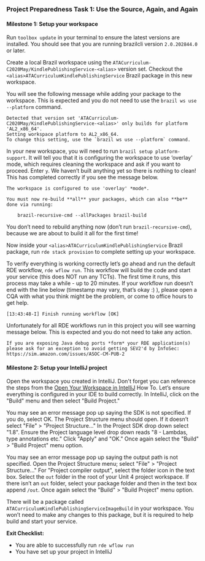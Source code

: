 ### Project Preparedness Task 1: Use the Source, Again, and Again

#### Milestone 1: Setup your workspace

Run `toolbox update` in your terminal to ensure the latest versions are installed. You should see that you are running
brazilcli version `2.0.202844.0` or later.

Create a local Brazil workspace using the `ATACurriculum-C2020May/KindlePublishingService-<alias>` version set.
Checkout the `<alias>ATACurriculumKindlePublishingService` Brazil package in this new workspace.

You will see the following message while adding your package to the workspace.
This is expected and you do not need to use the `brazil ws use --platform` command.

```
Detected that version set 'ATACurriculum-C2020May/KindlePublishingService-<alias>' only builds for platform 'AL2_x86_64'.
Setting workspace platform to AL2_x86_64.
To change this setting, use the `brazil ws use --platform` command.
```

In your new workspace, you will need to run `brazil setup platform-support`. It will tell you that it is configuring
the workspace to use ‘overlay’ mode, which requires cleaning the workspace and ask if you want to proceed. Enter `y`.
We haven’t built anything yet so there is nothing to clean! This has completed correctly if you see the message below.

```
The workspace is configured to use 'overlay' *mode*.

You must now re-build **all** your packages, which can also **be** done via running:

    brazil-recursive-cmd --allPackages brazil-build
```

You don’t need to rebuild anything now (don’t run `brazil-recursive-cmd`), because we are about to build it all for
the first time!

Now inside your `<alias>ATACurriculumKindlePublishingService` Brazil package, run `rde stack provision` to complete
setting up your workspace.

To verify everything is working correctly let’s go ahead and run the default RDE workflow, `rde wflow run`.
This workflow will build the code and start your service (this does NOT run any TCTs). The first time it runs, this
process may take a while - up to 20 minutes. If your workflow run doesn’t end with the line below (timestamp may vary,
that’s okay :) ), please open a CQA with what you think might be the problem, or come to office hours to get help.

```
[13:43:48-I] Finish running workflow [OK]
```

Unfortunately for all RDE workflows run in this project you will see warning message below. This is expected and you do
not need to take any action.

```
If you are exposing Java debug ports *form* your RDE application(s) please ask for an exception to avoid getting SEV2'd by InfoSec:
https://sim.amazon.com/issues/ASOC-CM-PUB-2
```


#### Milestone 2: Setup your IntelliJ project
Open the workspace you created in IntelliJ. Don't forget you can reference the steps from the
[Open Your Workspace in IntelliJ](https://w.amazon.com/bin/view/Amazon_Technical_Academy/Internal/HowTos/Open_Your_Workspace_In_IntelliJ/)
How To. Let’s ensure everything is configured in your IDE to build correctly. In IntelliJ, click on the "Build" menu
and then select "Build Project."

You may see an error message pop up saying the SDK is not specified. If you do, select OK. The Project Structure menu
should open. If it doesn’t select "File" > "Project Structure..." In the Project SDK drop down select "1.8". Ensure the
Project language level drop down reads "8 - Lambdas, type annotations etc." Click "Apply" and "OK." Once again select
the "Build" > "Build Project" menu option.

You may see an error message pop up saying the output path is not specified. Open the Project Structure menu; select
"File" > "Project Structure..." For "Project compiler output", select the folder icon in the text box. Select the `out`
folder in the root of your Unit 4 project workspace. If there isn’t an `out` folder, select your package folder and
then in the text box append `/out`. Once again select the "Build" > "Build Project" menu option.

There will be a package called `ATACurriculumKindlePublishingServiceImageBuild` in your workspace. You won’t need to
make any changes to this package, but it is required to help build and start your service.

**Exit Checklist:**

* You are able to successfully run `rde wflow run`
* You have set up your project in IntelliJ
